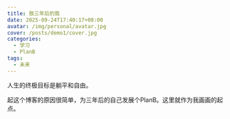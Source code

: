 ```yaml
---
title: 致三年后的我
date: 2025-09-24T17:40:17+08:00
avatar: /img/personal/avatar.jpg
cover: /posts/demo1/cover.jpg
categories:
  - 学习
  - PlanB
tags:
  - 未来
---
```

人生的终极目标是躺平和自由。
<!--more-->

起这个博客的原因很简单，为三年后的自己发展个PlanB。这里就作为我画画的起点。

